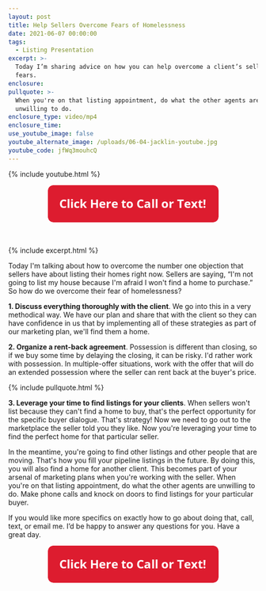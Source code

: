 ```yaml
---
layout: post
title: Help Sellers Overcome Fears of Homelessness
date: 2021-06-07 00:00:00
tags:
  - Listing Presentation
excerpt: >-
  Today I’m sharing advice on how you can help overcome a client’s selling
  fears.
enclosure:
pullquote: >-
  When you're on that listing appointment, do what the other agents are
  unwilling to do.
enclosure_type: video/mp4
enclosure_time:
use_youtube_image: false
youtube_alternate_image: /uploads/06-04-jacklin-youtube.jpg
youtube_code: jfWq3mouhcQ
---
```

{% include youtube.html %}

<center><a href="tel:6306382600"><img width="345" height="75" src="uploads/Button - 345.png" /></a></center>

&nbsp;

{% include excerpt.html %}

Today I'm talking about how to overcome the number one objection that sellers have about listing their homes right now. Sellers are saying, “I'm not going to list my house because I'm afraid I won't find a home to purchase.” So how do we overcome their fear of homelessness?

**1\. Discuss everything thoroughly with the client**. We go into this in a very methodical way. We have our plan and share that with the client so they can have confidence in us that by implementing all of these strategies as part of our marketing plan, we'll find them a home.

**2\. Organize a rent-back agreement**. Possession is different than closing, so if we buy some time by delaying the closing, it can be risky. I'd rather work with possession. In multiple-offer situations, work with the offer that will do an extended possession where the seller can rent back at the buyer's price.

{% include pullquote.html %}

**3\. Leverage your time to find listings for your clients**. When sellers won't list because they can't find a home to buy, that's the perfect opportunity for the specific buyer dialogue. That's strategy\! Now we need to go out to the marketplace the seller told you they like. Now you're leveraging your time to find the perfect home for that particular seller.

In the meantime, you're going to find other listings and other people that are moving. That's how you fill your pipeline listings in the future. By doing this, you will also find a home for another client. This becomes part of your arsenal of marketing plans when you're working with the seller. When you're on that listing appointment, do what the other agents are unwilling to do. Make phone calls and knock on doors to find listings for your particular buyer.

If you would like more specifics on exactly how to go about doing that, call, text, or email me. I’d be happy to answer any questions for you. Have a great day.

<center><a href="tel:6306382600"><img width="345" height="75" src="uploads/Button - 345.png" /></a></center>
